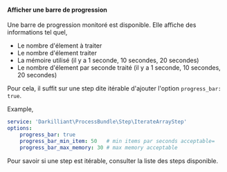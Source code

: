 #### Afficher une barre de progression

Une barre de progression monitoré est disponible.
Elle affiche des informations tel quel,
- Le nombre d'élement à traiter
- Le nombre d'élement traiter
- La mémoire utilisé (il y a 1 seconde, 10 secondes, 20 secondes)
- Le nombre d'élement par seconde traité (il y a 1 seconde, 10 secondes, 20 secondes)

Pour cela, il suffit sur une step dite itérable d'ajouter l'option ```progress_bar: true```.

Example,

```yaml
service: 'Darkilliant\ProcessBundle\Step\IterateArrayStep'
options:
    progress_bar: true
    progress_bar_min_item: 50   # min items par seconds acceptable=
    progress_bar_max_memory: 30 # max memory acceptable 
```

Pour savoir si une step est itérable, consulter la liste des steps disponible.